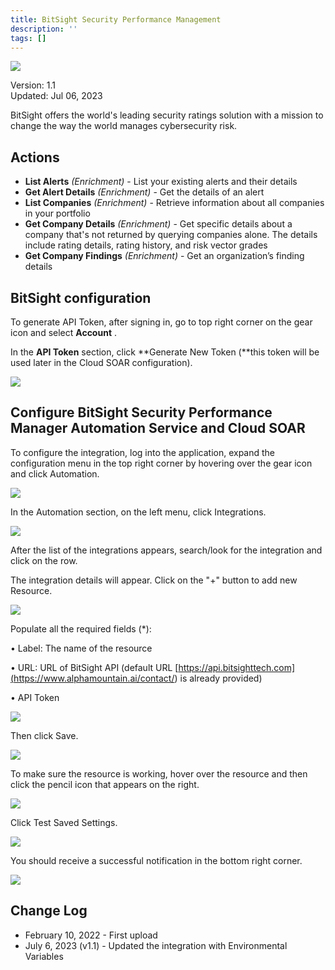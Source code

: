 ```yaml
---
title: BitSight Security Performance Management
description: ''
tags: []
---
```


![](/img/platform-services/automation-service/app-central/logos/bitsight-security-performance-management.png)

Version: 1.1  
Updated: Jul 06, 2023

BitSight offers the world's leading security ratings solution with a mission to change the way the world manages cybersecurity risk. 

## Actions

* **List Alerts** *(Enrichment)* - List your existing alerts and their details
* **Get Alert Details** *(Enrichment)* - Get the details of an alert
* **List Companies** *(Enrichment)* - Retrieve information about all companies in your portfolio
* **Get Company Details** *(Enrichment)* - Get specific details about a company that's not returned by querying companies alone. The details include rating details, rating history, and risk vector grades
* **Get Company Findings** *(Enrichment)* - Get an organization’s finding details

## BitSight configuration

To generate API Token, after signing in, go to top right corner on the gear icon and select **Account** . 

In the **API Token** section, click **Generate New Token (**this token will be used later in the Cloud SOAR configuration).

![](/img/platform-services/automation-service/app-central/integrations/bitsight-security-performance-management/bitsight-security-performance-management-1.png)

## Configure BitSight Security Performance Manager Automation Service and Cloud SOAR

To configure the integration, log into the application, expand the configuration menu in the top right corner by hovering over the gear icon and click Automation.

![](/img/platform-services/automation-service/app-central/integrations/bitsight-security-performance-management/bitsight-security-performance-management-2.png)

In the Automation section, on the left menu, click Integrations.

![](/img/platform-services/automation-service/app-central/integrations/bitsight-security-performance-management/bitsight-security-performance-management-3.png)

After the list of the integrations appears, search/look for the integration and click on the row.

The integration details will appear. Click on the "+" button to add new Resource.

![](/img/platform-services/automation-service/app-central/integrations/bitsight-security-performance-management/bitsight-security-performance-management-4.png)

Populate all the required fields (\*):

• Label: The name of the resource

• URL: URL of BitSight API (default URL [https://api.bitsighttech.com](<https://www.alphamountain.ai/contact/>) is already provided)

• API Token

![](/img/platform-services/automation-service/app-central/integrations/bitsight-security-performance-management/bitsight-security-performance-management-5.png)

Then click Save. 

![](/img/platform-services/automation-service/app-central/integrations/bitsight-security-performance-management/bitsight-security-performance-management-6.png)

To make sure the resource is working, hover over the resource and then click the pencil icon that appears on the right.

![](/img/platform-services/automation-service/app-central/integrations/bitsight-security-performance-management/bitsight-security-performance-management-7.png)

Click Test Saved Settings.

![](/img/platform-services/automation-service/app-central/integrations/bitsight-security-performance-management/bitsight-security-performance-management-8.png)

You should receive a successful notification in the bottom right corner.

![](/img/platform-services/automation-service/app-central/integrations/bitsight-security-performance-management/bitsight-security-performance-management-10.png)

## Change Log

* February 10, 2022 - First upload
* July 6, 2023 (v1.1) - Updated the integration with Environmental Variables
